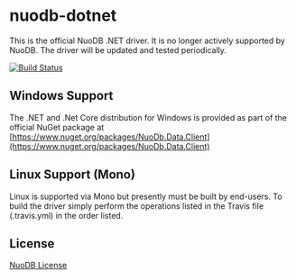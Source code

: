nuodb-dotnet
============

This is the official NuoDB .NET driver. It is no longer actively supported by NuoDB. The driver will be updated and tested periodically.

[![Build Status](https://travis-ci.org/nuodb/nuodb-dotnet.png)](https://travis-ci.org/nuodb/nuodb-dotnet)

Windows Support
---------------

The .NET and .Net Core distribution for Windows is provided as part of the official
NuGet package at [https://www.nuget.org/packages/NuoDb.Data.Client](https://www.nuget.org/packages/NuoDb.Data.Client)

Linux Support (Mono)
-------------------

Linux is supported via Mono but presently must be built by end-users.
To build the driver simply perform the operations listed in the Travis
file (.travis.yml) in the order listed.

License
-------------------
[NuoDB License](https://github.com/nuodb/nuodb-dotnet/blob/master/LICENSE.txt)
